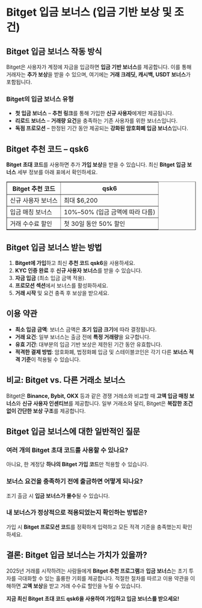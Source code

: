 <h1>Bitget 입금 보너스 (입금 기반 보상 및 조건)</h1>
<h2>Bitget 입금 보너스 작동 방식</h2>
<p>Bitget은 사용자가 계정에 자금을 입금하면 <strong>입금 기반 보너스</strong>를 제공합니다. 이를 통해 거래자는 <strong>추가 보상</strong>을 받을 수 있으며, 여기에는 <strong>거래 크레딧, 캐시백, USDT 보너스</strong>가 포함됩니다.</p>

<h3>Bitget의 입금 보너스 유형</h3>
<ul>
    <li><strong>첫 입금 보너스</strong> – <strong>추천 링크</strong>를 통해 가입한 <strong>신규 사용자</strong>에게만 제공됩니다.</li>
    <li><strong>리로드 보너스</strong> – <strong>거래량 요건</strong>을 충족하는 기존 사용자를 위한 보너스입니다.</li>
    <li><strong>독점 프로모션</strong> – 한정된 기간 동안 제공되는 <strong>강화된 암호화폐 입금 보너스</strong>입니다.</li>
</ul>

<h2>Bitget 추천 코드 – qsk6</h2>
<p><strong>Bitget 초대 코드</strong>를 사용하면 추가 <strong>가입 보상</strong>을 받을 수 있습니다. 최신 <strong>Bitget 입금 보너스</strong> 세부 정보를 아래 표에서 확인하세요.</p>

<table border="1">
    <tr>
        <th>Bitget 추천 코드</th>
        <th>qsk6</th>
    </tr>
    <tr>
        <td>신규 사용자 보너스</td>
        <td>최대 $6,200</td>
    </tr>
    <tr>
        <td>입금 매칭 보너스</td>
        <td>10%–50% (입금 금액에 따라 다름)</td>
    </tr>
    <tr>
        <td>거래 수수료 할인</td>
        <td>첫 30일 동안 50% 할인</td>
    </tr>
</table>

<h2>Bitget 입금 보너스 받는 방법</h2>
<ol>
    <li><strong>Bitget에 가입</strong>하고 최신 <strong>추천 코드 qsk6</strong>을 사용하세요.</li>
    <li><strong>KYC 인증 완료</strong> 후 <strong>신규 사용자 보너스</strong>를 받을 수 있습니다.</li>
    <li><strong>자금 입금</strong> (최소 입금 금액 적용).</li>
    <li><strong>프로모션 섹션</strong>에서 보너스를 활성화하세요.</li>
    <li><strong>거래 시작</strong> 및 요건 충족 후 보상을 받으세요.</li>
</ol>

<h2>이용 약관</h2>
<ul>
    <li><strong>최소 입금 금액</strong>: 보너스 금액은 <strong>초기 입금 크기</strong>에 따라 결정됩니다.</li>
    <li><strong>거래 요건</strong>: 일부 보너스는 출금 전에 <strong>특정 거래량</strong>을 요구합니다.</li>
    <li><strong>유효 기간</strong>: 대부분의 입금 기반 보상은 제한된 기간 동안 유효합니다.</li>
    <li><strong>적격한 결제 방법</strong>: 암호화폐, 법정화폐 입금 및 스테이블코인은 각기 다른 <strong>보너스 적격 기준</strong>이 적용될 수 있습니다.</li>
</ul>

<h2>비교: Bitget vs. 다른 거래소 보너스</h2>
<p>Bitget은 <strong>Binance, Bybit, OKX</strong> 등과 같은 경쟁 거래소와 비교할 때 <strong>고액 입금 매칭 보너스</strong>와 <strong>신규 사용자 인센티브</strong>를 제공합니다. 일부 거래소와 달리, Bitget은 <strong>복잡한 조건 없이 간단한 보상 구조</strong>를 제공합니다.</p>

<h2>Bitget 입금 보너스에 대한 일반적인 질문</h2>

<h3>여러 개의 Bitget 초대 코드를 사용할 수 있나요?</h3>
<p>아니요, 한 계정당 <strong>하나의 Bitget 가입 코드</strong>만 적용할 수 있습니다.</p>

<h3>보너스 요건을 충족하기 전에 출금하면 어떻게 되나요?</h3>
<p>조기 출금 시 <strong>입금 보너스가 몰수</strong>될 수 있습니다.</p>

<h3>내 보너스가 정상적으로 적용되었는지 확인하는 방법은?</h3>
<p>가입 시 <strong>Bitget 프로모션 코드</strong>를 정확하게 입력하고 모든 적격 기준을 충족했는지 확인하세요.</p>

<h2>결론: Bitget 입금 보너스는 가치가 있을까?</h2>
<p>2025년 거래를 시작하려는 사람들에게 <strong>Bitget 추천 프로그램</strong>과 <strong>입금 보너스</strong>는 초기 투자를 극대화할 수 있는 훌륭한 기회를 제공합니다. 적절한 절차를 따르고 이용 약관을 이해하면 <strong>고액 보상</strong>을 받고 거래 수수료 할인을 누릴 수 있습니다.</p>

<p><strong>지금 최신 Bitget 초대 코드 qsk6을 사용하여 가입하고 입금 보너스를 받으세요!</strong></p>
